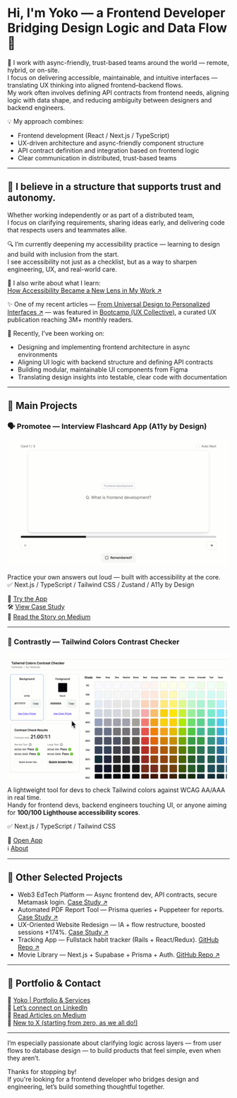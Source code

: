 # Hi, I'm Yoko — a Frontend Developer Bridging Design Logic and Data Flow 👋

🚀 I work with async-friendly, trust-based teams around the world — remote, hybrid, or on-site.  
I focus on delivering accessible, maintainable, and intuitive interfaces — translating UX thinking into aligned frontend–backend flows.  
My work often involves defining API contracts from frontend needs, aligning logic with data shape, and reducing ambiguity between designers and backend engineers.

💡 My approach combines:
- Frontend development (React / Next.js / TypeScript)
- UX-driven architecture and async-friendly component structure
- API contract definition and integration based on frontend logic
- Clear communication in distributed, trust-based teams

---

## 🌿 I believe in a structure that supports trust and autonomy.

Whether working independently or as part of a distributed team,  
I focus on clarifying requirements, sharing ideas early, and delivering code that respects users and teammates alike.

🔍 I’m currently deepening my accessibility practice — learning to design and build with inclusion from the start.  
I see accessibility not just as a checklist, but as a way to sharpen engineering, UX, and real-world care.

📖 I also write about what I learn:  
[How Accessibility Became a New Lens in My Work ↗](https://medium.com/@yokoworks.dev/how-accessibility-became-a-new-lens-in-my-work-and-why-im-learning-to-see-more-clearly-5f7e2a6d5cc5)

✨ One of my recent articles — [From Universal Design to Personalized Interfaces ↗](https://medium.com/@yokoworks.dev/from-universal-design-to-personalized-interfaces-rethinking-accessibility-3f0d9b31150b) — was featured in [Bootcamp (UX Collective)](https://bootcamp.uxdesign.cc), a curated UX publication reaching 3M+ monthly readers.

🧠 Recently, I’ve been working on:
- Designing and implementing frontend architecture in async environments
- Aligning UI logic with backend structure and defining API contracts
- Building modular, maintainable UI components from Figma
- Translating design insights into testable, clear code with documentation

---

## 🌟 Main Projects

### 🗣️ Promotee — Interview Flashcard App (A11y by Design)
![Promotee demo GIF](./images/promotee-demo.gif)

Practice your own answers out loud — built with accessibility at the core.  
✅ Next.js / TypeScript / Tailwind CSS / Zustand / A11y by Design  

🚀 [Try the App](https://www.promotee.app/)  
🛠 [View Case Study](https://abiding-snap-e4c.notion.site/Interview-Flashcard-App-A11Y-by-Design-In-Progress-249994322fd5806eb993deffb22cc09c?pvs=74)  
📝 [Read the Story on Medium](https://medium.com/@yokoworks.dev/what-building-my-first-a11y-focused-app-taught-me-7a2811de2fb1)

---

### 🎨 Contrastly — Tailwind Colors Contrast Checker
![Contrastly demo GIF](./images/contrastly-demo.gif)

A lightweight tool for devs to check Tailwind colors against WCAG AA/AAA in real time.  
Handy for frontend devs, backend engineers touching UI, or anyone aiming for **100/100 Lighthouse accessibility scores**.  

✅ Next.js / TypeScript / Tailwind CSS  

🔗 [Open App](https://contrastly.yokotools.dev/)  
ℹ️ [About](https://contrastly.yokotools.dev/about)

---

## 🔎 Other Selected Projects

- Web3 EdTech Platform — Async frontend dev, API contracts, secure Metamask login. [Case Study ↗](https://abiding-snap-e4c.notion.site/Web3-EdTech-Platform-Freelance-UX-Focused-Frontend-215994322fd5805abb2efcdd9afd042d?pvs=143)  
- Automated PDF Report Tool — Prisma queries + Puppeteer for reports. [Case Study ↗](https://abiding-snap-e4c.notion.site/Automated-Monthly-PDF-Report-Tool-232994322fd580f997a5ce5d05c44795)  
- UX-Oriented Website Redesign — IA + flow restructure, boosted sessions +174%. [Case Study ↗](https://abiding-snap-e4c.notion.site/UX-Oriented-Website-Redesign-for-a-Beauty-Appliance-Brand-215994322fd581c9baa0c654756bc1c2?pvs=143)  
- Tracking App — Fullstack habit tracker (Rails + React/Redux). [GitHub Repo ↗](https://github.com/yoko-vicky/Tracking-App-with-React-Redux)  
- Movie Library — Next.js + Supabase + Prisma + Auth. [GitHub Repo ↗](https://github.com/yoko-vicky/MyFavoriteMovies)

---

## 📘 Portfolio & Contact

🧭 [Yoko | Portfolio & Services](https://www.yokoworks.dev/)  
💬 [Let’s connect on LinkedIn](https://www.linkedin.com/in/yoko-vicky/)  
📰 [Read Articles on Medium](https://medium.com/@yokoworks.dev)  
🐣 [New to X (starting from zero, as we all do!)](https://x.com/yokoworks)

---

I’m especially passionate about clarifying logic across layers — from user flows to database design — to build products that feel simple, even when they aren’t.

Thanks for stopping by!  
If you're looking for a frontend developer who bridges design and engineering, let’s build something thoughtful together.
